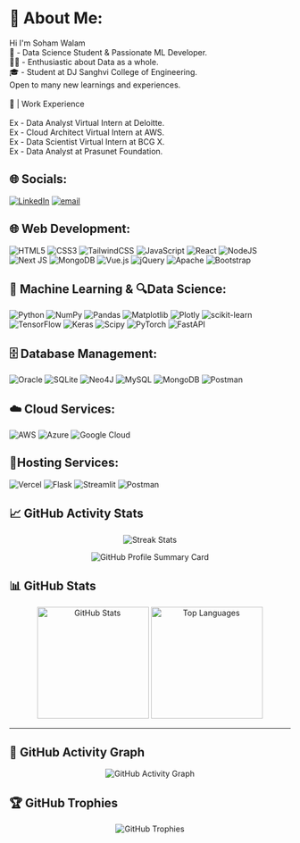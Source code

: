 # 💫 About Me:
Hi I'm Soham Walam<br>🧠 - Data Science Student & Passionate ML Developer.<br>🧑‍💻 - Enthusiastic about Data as a whole.<br>🎓 - Student at DJ Sanghvi College of Engineering.<br>Open to many new learnings and experiences. <br><br>🏢 | Work Experience<br><br>
Ex - Data Analyst Virtual Intern at Deloitte.<br>Ex - Cloud Architect Virtual Intern at AWS.<br>Ex - Data Scientist Virtual Intern at BCG X. <br> Ex - Data Analyst at Prasunet Foundation.

## 🌐 Socials:
[![LinkedIn](https://img.shields.io/badge/LinkedIn-%230077B5.svg?logo=linkedin&logoColor=white)](https://www.linkedin.com/in/soham-walam-b82446296/) [![email](https://img.shields.io/badge/Email-D14836?logo=gmail&logoColor=white)](mailto:musicianshub010@gmail.com) 

## 🌐 Web Development: 
![HTML5](https://img.shields.io/badge/html5-%23E34F26.svg?style=for-the-badge&logo=html5&logoColor=white) ![CSS3](https://img.shields.io/badge/css3-%231572B6.svg?style=for-the-badge&logo=css3&logoColor=white) ![TailwindCSS](https://img.shields.io/badge/tailwindcss-%2338B2AC.svg?style=for-the-badge&logo=tailwind-css&logoColor=white) ![JavaScript](https://img.shields.io/badge/javascript-%23323330.svg?style=for-the-badge&logo=javascript&logoColor=%23F7DF1E) ![React](https://img.shields.io/badge/react-%2320232a.svg?style=for-the-badge&logo=react&logoColor=%2361DAFB) ![NodeJS](https://img.shields.io/badge/node.js-6DA55F?style=for-the-badge&logo=node.js&logoColor=white) ![Next JS](https://img.shields.io/badge/Next-black?style=for-the-badge&logo=next.js&logoColor=white) ![MongoDB](https://img.shields.io/badge/MongoDB-%234ea94b.svg?style=for-the-badge&logo=mongodb&logoColor=white) ![Vue.js](https://img.shields.io/badge/vue.js-%2335495e.svg?style=for-the-badge&logo=vuedotjs&logoColor=%234FC08D) ![jQuery](https://img.shields.io/badge/jquery-%230769AD.svg?style=for-the-badge&logo=jquery&logoColor=white) ![Apache](https://img.shields.io/badge/apache-%23D42029.svg?style=for-the-badge&logo=apache&logoColor=white) ![Bootstrap](https://img.shields.io/badge/bootstrap-%238511FA.svg?style=for-the-badge&logo=bootstrap&logoColor=white)

## 🤖 Machine Learning & 🔍Data Science:
![Python](https://img.shields.io/badge/python-3670A0?style=for-the-badge&logo=python&logoColor=ffdd54) ![NumPy](https://img.shields.io/badge/numpy-%23013243.svg?style=for-the-badge&logo=numpy&logoColor=white) ![Pandas](https://img.shields.io/badge/pandas-%23150458.svg?style=for-the-badge&logo=pandas&logoColor=white) ![Matplotlib](https://img.shields.io/badge/Matplotlib-%23ffffff.svg?style=for-the-badge&logo=Matplotlib&logoColor=black) ![Plotly](https://img.shields.io/badge/Plotly-%233F4F75.svg?style=for-the-badge&logo=plotly&logoColor=white) ![scikit-learn](https://img.shields.io/badge/scikit--learn-%23F7931E.svg?style=for-the-badge&logo=scikit-learn&logoColor=white) ![TensorFlow](https://img.shields.io/badge/TensorFlow-%23FF6F00.svg?style=for-the-badge&logo=TensorFlow&logoColor=white) ![Keras](https://img.shields.io/badge/Keras-%23D00000.svg?style=for-the-badge&logo=Keras&logoColor=white) ![Scipy](https://img.shields.io/badge/SciPy-%230C55A5.svg?style=for-the-badge&logo=scipy&logoColor=%white) ![PyTorch](https://img.shields.io/badge/PyTorch-%23EE4C2C.svg?style=for-the-badge&logo=PyTorch&logoColor=white) ![FastAPI](https://img.shields.io/badge/FastAPI-005571?style=for-the-badge&logo=fastapi)

## 🗄️ Database Management:  
![Oracle](https://img.shields.io/badge/Oracle-F80000?style=for-the-badge&logo=oracle&logoColor=white) ![SQLite](https://img.shields.io/badge/sqlite-%2307405e.svg?style=for-the-badge&logo=sqlite&logoColor=white) ![Neo4J](https://img.shields.io/badge/Neo4j-008CC1?style=for-the-badge&logo=neo4j&logoColor=white) ![MySQL](https://img.shields.io/badge/mysql-4479A1.svg?style=for-the-badge&logo=mysql&logoColor=white) ![MongoDB](https://img.shields.io/badge/MongoDB-%234ea94b.svg?style=for-the-badge&logo=mongodb&logoColor=white) ![Postman](https://img.shields.io/badge/Postman-FF6C37?style=for-the-badge&logo=postman&logoColor=white) 

## ☁️ Cloud Services: 
![AWS](https://img.shields.io/badge/AWS-%23FF9900.svg?style=for-the-badge&logo=amazon-aws&logoColor=white) ![Azure](https://img.shields.io/badge/azure-%230072C6.svg?style=for-the-badge&logo=microsoftazure&logoColor=white) ![Google Cloud](https://img.shields.io/badge/GoogleCloud-%234285F4.svg?style=for-the-badge&logo=google-cloud&logoColor=white) 

## 🚀Hosting Services:  
![Vercel](https://img.shields.io/badge/vercel-%23000000.svg?style=for-the-badge&logo=vercel&logoColor=white) ![Flask](https://img.shields.io/badge/flask-%23000.svg?style=for-the-badge&logo=flask&logoColor=white) ![Streamlit](https://img.shields.io/badge/Streamlit-%23FE4B4B.svg?style=for-the-badge&logo=streamlit&logoColor=white) ![Postman](https://img.shields.io/badge/Postman-FF6C37?style=for-the-badge&logo=postman&logoColor=white)
<br/>
## 📈 GitHub Activity Stats

<!-- Streak stats -->
<p align="center">
  <img src="https://nirzak-streak-stats.vercel.app/?user=SohamWalam11&theme=radical&hide_border=false" alt="Streak Stats"/>
</p>

<!-- Profile summary card -->
<p align="center">
  <img src="https://github-profile-summary-cards.vercel.app/api/cards/profile-details?username=SohamWalam11&theme=radical" alt="GitHub Profile Summary Card"/>
</p>

## 📊 GitHub Stats

<p align="center"> <img src="https://github-readme-stats.vercel.app/api?username=SohamWalam11&theme=radical&hide_border=false&include_all_commits=true&count_private=true" alt="GitHub Stats" height="200"/> <img src="https://github-readme-stats.vercel.app/api/top-langs/?username=SohamWalam11&theme=radical&hide_border=false&layout=compact" alt="Top Languages" height="200"/> </p>

---
## 🌱 GitHub Activity Graph

<p align="center">
  <img src="https://github-readme-activity-graph.vercel.app/graph?username=SohamWalam11&bg_color=0d1117&color=7f3fbf&line=7f3fbf&point=7f3fbf&area=true&area_color=ffffff&title_color=ffffff" alt="GitHub Activity Graph"/>
</p>


## 🏆 GitHub Trophies

<p align="center">
  <img src="https://github-profile-trophy.vercel.app/?username=SohamWalam11&theme=radical&margin-w=15&no-frame=true" alt="GitHub Trophies"/>
</p>







<!-- Proudly created with GPRM ( https://gprm.itsvg.in ) -->
